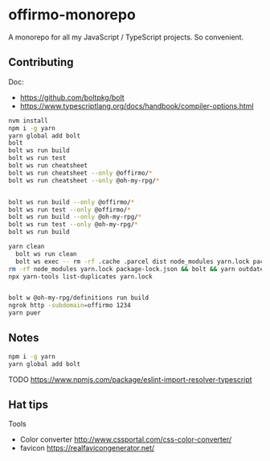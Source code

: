 # offirmo-monorepo

A monorepo for all my JavaScript / TypeScript projects. So convenient.


## Contributing

Doc:
* https://github.com/boltpkg/bolt
* https://www.typescriptlang.org/docs/handbook/compiler-options.html



```bash
nvm install
npm i -g yarn
yarn global add bolt
bolt
bolt ws run build
bolt ws run test
bolt ws run cheatsheet
bolt ws run cheatsheet --only @offirmo/*
bolt ws run cheatsheet --only @oh-my-rpg/*


bolt ws run build --only @offirmo/*
bolt ws run test --only @offirmo/*
bolt ws run build --only @oh-my-rpg/*
bolt ws run test --only @oh-my-rpg/*
bolt ws run build

yarn clean
  bolt ws run clean
  bolt ws exec -- rm -rf .cache .parcel dist node_modules yarn.lock package-lock.json yarn-error.log
rm -rf node_modules yarn.lock package-lock.json && bolt && yarn outdated
npx yarn-tools list-duplicates yarn.lock


bolt w @oh-my-rpg/definitions run build
ngrok http -subdomain=offirmo 1234
yarn puer
```

## Notes

```bash
npm i -g yarn
yarn global add bolt
```
TODO https://www.npmjs.com/package/eslint-import-resolver-typescript

## Hat tips

Tools
- Color converter http://www.cssportal.com/css-color-converter/
- favicon https://realfavicongenerator.net/


